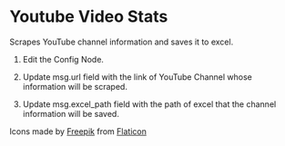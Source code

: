 
# Youtube Video Stats
Scrapes YouTube channel information and saves it to excel.

1. Edit the Config Node.

2. Update msg.url field with the link of YouTube Channel whose information will be scraped.

3. Update msg.excel_path field with the path of excel that the channel information will be saved.

Icons made by [Freepik](https://www.freepik.com) from [Flaticon](https://www.flaticon.com/)